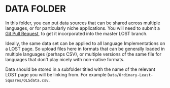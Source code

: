 # DATA FOLDER

In this folder, you can put data sources that can be shared across multiple languages, or for particularly niche applications. You will need to submit a [Git Pull Request](https://help.github.com/en/articles/creating-a-pull-request), to get it incorporated into the master LOST branch.

Ideally, the same data set can be applied to all language Implementations on a LOST page. So upload files here in formats that can be generally loaded in multiple languages (perhaps CSV), or multiple versions of the same file for languages that don't play nicely with non-native formats.

Data should be stored in a subfolder titled with the name of the relevant LOST page you will be linking from. For example `Data/Ordinary-Least-Squares/OLSdata.csv`.